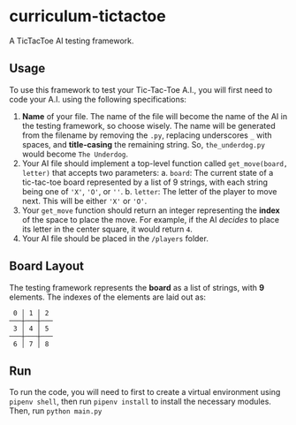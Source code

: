# curriculum-tictactoe

A TicTacToe AI testing framework.

## Usage

To use this framework to test your Tic-Tac-Toe A.I., you will first need to code your A.I. using the following specifications:

1. **Name** of your file. The name of the file will become the name of the AI in the testing framework, so choose wisely. The name will be generated from the filename by removing the `.py`, replacing underscores `_` with spaces, and **title-casing** the remaining string. So, `the_underdog.py` would become `The Underdog`.
2. Your AI file should implement a top-level function called `get_move(board, letter)` that accepts two parameters:
   a. `board`: The current state of a tic-tac-toe board represented by a list of 9 strings, with each string being one of `'X'`, `'O'`, or `''`.
   b. `letter`: The letter of the player to move next. This will be either `'X'` or `'O'`.
3. Your `get_move` function should return an integer representing the **index** of the space to place the move. For example, if the AI _decides_ to place its letter in the center square, it would return `4`.
4. Your AI file should be placed in the `/players` folder.

## Board Layout

The testing framework represents the **board** as a list of strings, with **9** elements. The indexes of the elements are laid out as:

```
 0 │ 1 │ 2
───┼───┼───
 3 │ 4 │ 5
───┼───┼───
 6 │ 7 │ 8
```

## Run

To run the code, you will need to first to create a virtual environment using `pipenv shell`, then run `pipenv install` to install the necessary modules.
Then, run `python main.py`
